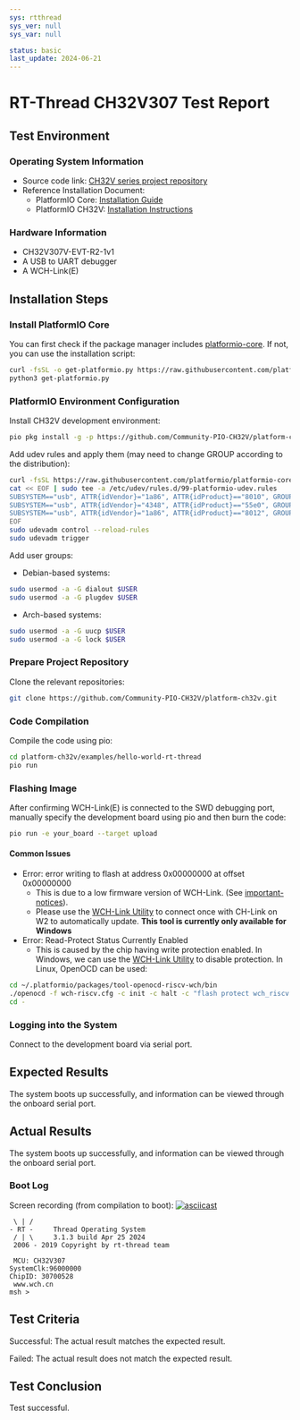 ```yaml
---
sys: rtthread
sys_ver: null
sys_var: null

status: basic
last_update: 2024-06-21
---
```


# RT-Thread CH32V307 Test Report

## Test Environment

### Operating System Information

- Source code link: [CH32V series project repository](https://github.com/Community-PIO-CH32V/ch32-pio-projects)
- Reference Installation Document:
    - PlatformIO Core: [Installation Guide](https://docs.platformio.org/en/latest/core/installation/index.html)
    - PlatformIO CH32V: [Installation Instructions](https://pio-ch32v.readthedocs.io/en/latest/installation.html)

### Hardware Information

- CH32V307V-EVT-R2-1v1
- A USB to UART debugger
- A WCH-Link(E)

## Installation Steps

### Install PlatformIO Core

You can first check if the package manager includes [platformio-core](https://archlinux.org/packages/?name=platformio-core). If not, you can use the installation script:

```bash
curl -fsSL -o get-platformio.py https://raw.githubusercontent.com/platformio/platformio-core-installer/master/get-platformio.py
python3 get-platformio.py
```

### PlatformIO Environment Configuration

Install CH32V development environment:
```bash
pio pkg install -g -p https://github.com/Community-PIO-CH32V/platform-ch32v.git
```

Add udev rules and apply them (may need to change GROUP according to the distribution):
```bash
curl -fsSL https://raw.githubusercontent.com/platformio/platformio-core/develop/platformio/assets/system/99-platformio-udev.rules | sudo tee /etc/udev/rules.d/99-platformio-udev.rules
cat << EOF | sudo tee -a /etc/udev/rules.d/99-platformio-udev.rules
SUBSYSTEM=="usb", ATTR{idVendor}="1a86", ATTR{idProduct}=="8010", GROUP="plugdev"
SUBSYSTEM=="usb", ATTR{idVendor}="4348", ATTR{idProduct}=="55e0", GROUP="plugdev"
SUBSYSTEM=="usb", ATTR{idVendor}="1a86", ATTR{idProduct}=="8012", GROUP="plugdev"
EOF
sudo udevadm control --reload-rules
sudo udevadm trigger
```

Add user groups:
- Debian-based systems:
```bash
sudo usermod -a -G dialout $USER
sudo usermod -a -G plugdev $USER
```
- Arch-based systems:
```bash
sudo usermod -a -G uucp $USER
sudo usermod -a -G lock $USER
```

### Prepare Project Repository

Clone the relevant repositories:
```bash
git clone https://github.com/Community-PIO-CH32V/platform-ch32v.git
```

### Code Compilation

Compile the code using pio:
```bash
cd platform-ch32v/examples/hello-world-rt-thread
pio run
```

### Flashing Image

After confirming WCH-Link(E) is connected to the SWD debugging port, manually specify the development board using pio and then burn the code:
```bash
pio run -e your_board --target upload
```

#### Common Issues

- Error: error writing to flash at address 0x00000000 at offset 0x00000000
    - This is due to a low firmware version of WCH-Link. (See [important-notices](https://github.com/Community-PIO-CH32V/platform-ch32v?tab=readme-ov-file#important-notices)).
    - Please use the [WCH-Link Utility](https://www.wch.cn/downloads/WCH-LinkUtility_ZIP.html) to connect once with CH-Link on W2 to automatically update. **This tool is currently only available for Windows**
- Error: Read-Protect Status Currently Enabled
    - This is caused by the chip having write protection enabled. In Windows, we can use the [WCH-Link Utility](https://www.wch.cn/downloads/WCH-LinkUtility_ZIP.html) to disable protection. In Linux, OpenOCD can be used:
```bash
cd ~/.platformio/packages/tool-openocd-riscv-wch/bin
./openocd -f wch-riscv.cfg -c init -c halt -c "flash protect wch_riscv 0 last  off " -c exit
cd -
```

### Logging into the System

Connect to the development board via serial port.

## Expected Results

The system boots up successfully, and information can be viewed through the onboard serial port.

## Actual Results

The system boots up successfully, and information can be viewed through the onboard serial port.

### Boot Log

Screen recording (from compilation to boot):
[![asciicast](https://asciinema.org/a/1oVzw3PJ1k0wQM9HYsBR8q3hl.svg)](https://asciinema.org/a/1oVzw3PJ1k0wQM9HYsBR8q3hl)


```log
 \ | /
- RT -     Thread Operating System
 / | \     3.1.3 build Apr 25 2024
 2006 - 2019 Copyright by rt-thread team

 MCU: CH32V307
SystemClk:96000000
ChipID: 30700528
 www.wch.cn
msh >

```

## Test Criteria

Successful: The actual result matches the expected result.

Failed: The actual result does not match the expected result.

## Test Conclusion

Test successful.
